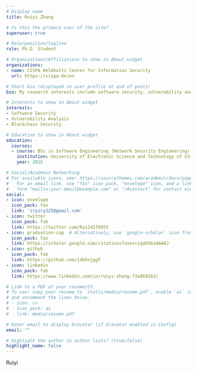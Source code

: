 ```yaml
---
# Display name
title: Ruiyi Zhang

# Is this the primary user of the site?
superuser: true

# Role/position/tagline
role: Ph.D. Student

# Organizations/Affiliations to show in About widget
organizations:
- name: CISPA Helmholtz Center for Information Security
  url: https://cispa.de/en

# Short bio (displayed in user profile at end of posts)
bio: My research interests include software security, vulnerability analysis and blockchain security.

# Interests to show in About widget
interests:
- Software Security
- Vulnerability Analysis
- Blockchain Security

# Education to show in About widget
education:
  courses:
  - course: BSc in Software Engineering (Network Security Engineering)
    institution: University of Electronic Science and Technology of China, UESTC
    year: 2015

# Social/Academic Networking
# For available icons, see: https://sourcethemes.com/academic/docs/page-builder/#icons
#   For an email link, use "fas" icon pack, "envelope" icon, and a link in the
#   form "mailto:your-email@example.com" or "/#contact" for contact widget.
social:
- icon: envelope
  icon_pack: fas
  link: 'zryzry225@gmail.com'
- icon: twitter
  icon_pack: fab
  link: https://twitter.com/Ryz24276053
- icon: graduation-cap  # Alternatively, use `google-scholar` icon from `ai` icon pack
  icon_pack: fas
  link: https://scholar.google.com/citations?user=jqaD56sAAAAJ
- icon: github
  icon_pack: fab
  link: https://github.com/jdkhnjggf
- icon: linkedin
  icon_pack: fab
  link: https://www.linkedin.com/in/ruiyi-zhang-73a8b9163/

# Link to a PDF of your resume/CV.
# To use: copy your resume to `static/media/resume.pdf`, enable `ai` icons in `params.toml`, 
# and uncomment the lines below.
# - icon: cv
#   icon_pack: ai
#   link: media/resume.pdf

# Enter email to display Gravatar (if Gravatar enabled in Config)
email: ""

# Highlight the author in author lists? (true/false)
highlight_name: false
---
```


Ruiyi
